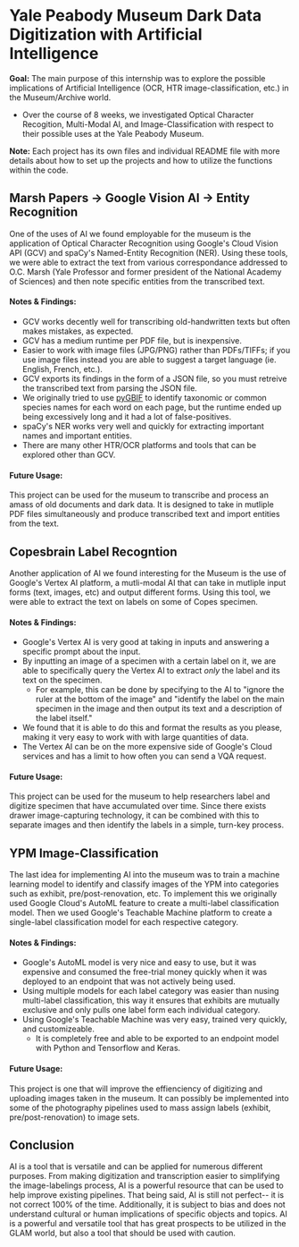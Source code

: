 # Yale Peabody Museum Dark Data Digitization with Artificial Intelligence

**Goal:** The main purpose of this internship was to explore the possible implications of Artificial Intelligence (OCR, HTR image-classification, etc.) in the Museum/Archive world.
* Over the course of 8 weeks, we investigated Optical Character Recogition, Multi-Modal AI, and Image-Classification with respect to their possible uses at the Yale Peabody Museum.

**Note:** Each project has its own files and individual README file with more details about how to set up the projects and how to utilize the functions within the code.

## Marsh Papers → Google Vision AI → Entity Recognition
One of the uses of AI we found employable for the museum is the application of Optical Character Recognition using Google's Cloud Vision API (GCV) and spaCy's Named-Entity Recognition (NER). Using these tools, we were able to extract the text from various correspondance addressed to O.C. Marsh (Yale Professor and former president of the National Academy of Sciences) and then note specific entities from the transcribed text.

#### Notes & Findings:
* GCV works decently well for transcribing old-handwritten texts but often makes mistakes, as expected.
* GCV has a medium runtime per PDF file, but is inexpensive.
* Easier to work with image files (JPG/PNG) rather than PDFs/TIFFs; if you use image files instead you are able to suggest a target language (ie. English, French, etc.).
* GCV exports its findings in the form of a JSON file, so you must retreive the transcribed text from parsing the JSON file.
* We originally tried to use [pyGBIF](https://pygbif.readthedocs.io/en/latest/) to identify taxonomic or common species names for each word on each page, but the runtime ended up being excessively long and it had a lot of false-positives.
* spaCy's NER works very well and quickly for extracting important names and important entities.
* There are many other HTR/OCR platforms and tools that can be explored other than GCV.

#### Future Usage:
This project can be used for the museum to transcribe and process an amass of old documents and dark data. It is designed to take in mutliple PDF files simultaneously and produce transcribed text and import entities from the text.

## Copesbrain Label Recogntion
Another application of AI we found interesting for the Museum is the use of Google's Vertex AI platform, a mutli-modal AI that can take in mutliple input forms (text, images, etc) and output different forms. Using this tool, we were able to extract the text on labels on some of Copes specimen.

#### Notes & Findings:
* Google's Vertex AI is very good at taking in inputs and answering a specific prompt about the input.
* By inputting an image of a specimen with a certain label on it, we are able to specifically query the Vertex AI to extract *only* the label and its text on the specimen.
    * For example, this can be done by specifying to the AI to "ignore the ruler at the bottom of the image" and "identify the label on the main specimen in the image and then output its text and a description of the label itself."
 * We found that it is able to do this and format the results as you please, making it very easy to work with with large quantities of data.
 * The Vertex AI can be on the more expensive side of Google's Cloud services and has a limit to how often you can send a VQA request.

#### Future Usage:
This project can be used for the museum to help researchers label and digitize specimen that have accumulated over time. Since there exists drawer image-capturing technology, it can be combined with this to separate images and then identify the labels in a simple, turn-key process.

## YPM Image-Classification
The last idea for implementing AI into the museum was to train a machine learning model to identify and classify images of the YPM into categories such as exhibit, pre/post-renovation, etc. To implement this we originally used Google Cloud's AutoML feature to create a multi-label classification model. Then we used Google's Teachable Machine platform to create a single-label classification model for each respective category.

#### Notes & Findings:
* Google's AutoML model is very nice and easy to use, but it was expensive and consumed the free-trial money quickly when it was deployed to an endpoint that was not actively being used.
* Using multiple models for each label category was easier than nusing multi-label classification, this way it ensures that exhibits are mutually exclusive and only pulls one label form each individual category.
* Using Google's Teachable Machine was very easy, trained very quickly, and customizeable.
  * It is completely free and able to be exported to an endpoint model with Python and Tensorflow and Keras.

#### Future Usage:
This project is one that will improve the effienciency of digitizing and uploading images taken in the museum. It can possibly be implemented into some of the photography pipelines used to mass assign labels (exhibit, pre/post-renovation) to image sets.

## Conclusion
AI is a tool that is versatile and can be applied for numerous different purposes. From making digitization and transcription easier to simplifying the image-labelings process, AI is a powerful resource that can be used to help improve existing pipelines. That being said, AI is still not perfect-- it is not correct 100% of the time. Additionally, it is subject to bias and does not understand cultural or human implications of specific objects and topics. AI is a powerful and versatile tool that has great prospects to be utilized in the GLAM world, but also a tool that should be used with caution. 
